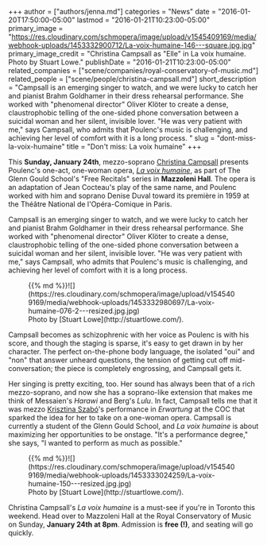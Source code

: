+++
author = ["authors/jenna.md"]
categories = "News"
date = "2016-01-20T17:50:00-05:00"
lastmod = "2016-01-21T10:23:00-05:00"
primary_image = "https://res.cloudinary.com/schmopera/image/upload/v1545409169/media/webhook-uploads/1453332900712/La-voix-humaine-146---square.jpg.jpg"
primary_image_credit = "Christina Campsall as \"Elle\" in La voix humaine. Photo by Stuart Lowe."
publishDate = "2016-01-21T10:23:00-05:00"
related_companies = ["scene/companies/royal-conservatory-of-music.md"]
related_people = ["scene/people/christina-campsall.md"]
short_description = "Campsall is an emerging singer to watch, and we were lucky to catch her and pianist Brahm Goldhamer in their dress rehearsal performance. She worked with &quot;phenomenal director&quot; Oliver Klöter to create a dense, claustrophobic telling of the one-sided phone conversation between a suicidal woman and her silent, invisible lover. &quot;He was very patient with me,&quot; says Campsall, who admits that Poulenc&#039;s music is challenging, and achieving her level of comfort with it is a long process. "
slug = "dont-miss-la-voix-humaine"
title = "Don&#039;t miss: La voix humaine"
+++

This **Sunday, January 24th**, mezzo-soprano [Christina Campsall](/scene/people/christina-campsall/) presents Poulenc's one-act, one-woman opera, [*La voix humaine*](https://www.facebook.com/events/541573745993031/), as part of The Glenn Gould School's "Free Recitals" series in **Mazzoleni Hall**. The opera is an adaptation of Jean Cocteau's play of the same name, and Poulenc worked with him and soprano Denise Duval toward its première in 1959 at the Théâtre National de l'Opéra-Comique in Paris.

Campsall is an emerging singer to watch, and we were lucky to catch her and pianist Brahm Goldhamer in their dress rehearsal performance. She worked with "phenomenal director" Oliver Klöter to create a dense, claustrophobic telling of the one-sided phone conversation between a suicidal woman and her silent, invisible lover. "He was very patient with me," says Campsall, who admits that Poulenc's music is challenging, and achieving her level of comfort with it is a long process. 

<figure data-type="image">{{% md %}}![](https://res.cloudinary.com/schmopera/image/upload/v1545409169/media/webhook-uploads/1453332980697/La-voix-humaine-076-2---resized.jpg.jpg)<figcaption>Photo by [Stuart Lowe](http://stuartlowe.com/).</figcaption>
</figure>

Campsall becomes as schizophrenic with her voice as Poulenc is with his score, and though the staging is sparse, it's easy to get drawn in by her character. The perfect on-the-phone body language, the isolated "oui" and "non" that answer unheard questions, the tension of getting cut off mid-conversation; the piece is completely engrossing, and Campsall gets it.

Her singing is pretty exciting, too. Her sound has always been that of a rich mezzo-soprano, and now she has a soprano-like extension that makes me think of Messaien's *Harawi* and Berg's *Lulu*. In fact, Campsall tells me that it was mezzo [Krisztina Szabó](/in-review-bluebeards-castle-erwartung/)'s performance in *Erwartung* at the COC that sparked the idea for her to take on a one-woman opera. Campsall is currently a student of the Glenn Gould School, and *La voix humaine* is about maximizing her opportunities to be onstage. "It's a performance degree," she says, "I wanted to perform as much as possible."

<figure data-type="image">{{% md %}}![](https://res.cloudinary.com/schmopera/image/upload/v1545409169/media/webhook-uploads/1453333024259/La-voix-humaine-150---resized.jpg.jpg)<figcaption>Photo by [Stuart Lowe](http://stuartlowe.com/).</figcaption>
</figure>

Christina Campsall's *La voix humaine* is a must-see if you're in Toronto this weekend. Head over to Mazzoleni Hall at the Royal Conservatory of Music on Sunday, **January 24th at 8pm**. Admission is **free (!)**, and seating will go quickly. 

